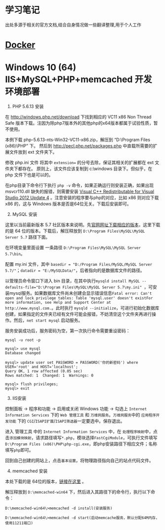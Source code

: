 # 学习笔记
出处多源于相关的官方文档,结合自身情况做一些翻译整理,用于个人工作

# [Docker](https://github.com/bigqiang/study/tree/master/docker)

# Windows 10 (64) IIS+MySQL+PHP+memcached 开发环境部署
  1. PHP 5.6.13 安装

在 http://windows.php.net/download 下找到相应的 VC11 x86 Non Thread Safe 版本下载。注因为除php7版本外的其他php的x64版本都属于试验性质，暂不使用。

本例下载 php-5.6.13-nts-Win32-VC11-x86.zip，解压到 “D:\Program Files (x86)\PHP” 下。
然后到 http://pecl.php.net/packages.php 中直载所需要的扩展文件放到 ext 文件夹下。

修改 php.ini 文件 将其中 `extension=` 的分号去除，保证其相关的扩展都在 ext 文件夹下都存在。
原则上，该文件应该复制到 c:\windows 目录下。但似乎，在 php 文件下也是可以的。

在php目录下命令行下执行 `php -v` 命令，如果正确运行则安装正确，如果出现 msvcr110.dll 缺失的报错，则需要安装 [Visual C++ Redistributable for Visual Studio 2012 Update 4](https://www.microsoft.com/zh-CN/download/details.aspx?id=30679) 。注意安装的程序要与php的对应，比如 x86 则对应下载 x86 的，这与 Windows 版本是否是64位无关。下载后安装即可。

  2. MySQL 安装

这里以当前最新版本 5.7 社区版本来说明。先[官网网址下载相应的版本](http://dev.mysql.com/downloads/mysql/)，这里下载的是 64 位的版本。下载后，解压释放到 `D:\Program Files\MySQL\MySQL Server 5.7` 路径下面。

在环境变量里面设置 一条路径 `D:\Program Files\MySQL\MySQL Server 5.7\bin`。

配置 my.ini 文件，其中 `basedir = "D:/Program Files/MySQL/MySQL Server 5.7/"`；`datadir = "E:/MySQLData/"`，后者指向的是数据库文件的路径。

以管理员命令窗口下进入 bin 目录，在其中执行`mysqld install MySQL --defaults-file="D:\Program Files\MySQL\MySQL Server 5.7\my.ini"
`，可安装mysql服务。如果数据库文件尚未创建会显示错误信息`Fatal error: Can't open and lock privilege tables: Table 'mysql.user' doesn't existFor more information, see Help and Support Center at http://www.mysql.com.`。此时执行 `mysqld --initialize`，可进行初始化数据库创建，如果指定的文件夹已经有文件可能会报错，不妨清空这个文件夹再进行操作。然后，`net start mysql` 启动服务。

服务安装成功后，服务密码为空，第一次执行命令需要重设密码：
```
mysql -u root -p

mysql> use mysql
Database changed

mysql> update user set PASSWORD = PASSWORD('你的新密码') where USER='root' and HOST='localhost';
Query OK, 1 row affected (0.05 sec)
Rows matched: 1  Changed: 1  Warnings: 0

mysql> flush privileges;
mysql> exit

```

  3. IIS安装

控制面板 -> 程序和功能 -> 启用或关闭 Windows 功能 -> 勾选上 `Internet Information Services` 下的 `Web 管理工具` 和 `万维网服务`。`万维网服务`中的 `应用程序开发功能` 下的 `CGI`/`ISAPI扩展`/`ISAPI筛选器`一定要选中。保存退出。

进入 管理工具 中的 `Internet Information Services` 中，在 `处理程序映射`中，点击`添加模块映射`，请求路径填写`*.php`，模块选择`FastCgiModule`，可执行文件填写`D:\Program Files (x86)\PHP\php-cgi.exe`，即php安装路径下相应文件；名称填写`php`即可。

回到自己创建的网站上，点击`基本设置`，将物理路径指向自己的站点代码文件。

  4. memcached 安装

本处下载的是 64位的版本，[链接在这里](http://www.urielkatz.com/archive/detail/memcached-64-bit-windows/) 。

解压释放到 `D:\memcached-win64` 下，然后进入其路径下的命令行，执行以下命令：
```
D:\memcached-win64\>memcached -d install(安装服务)

D:\memcached-win64\>memcached -d start(启动memcache服务，默认分配64M内存，使用11211端口)
```






